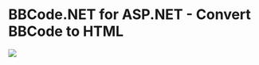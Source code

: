 # BBCode.NET for ASP.NET - Convert BBCode to HTML

![](https://raw.githubusercontent.com/adriancs2/BBCode.net/master/wiki/00.png)

